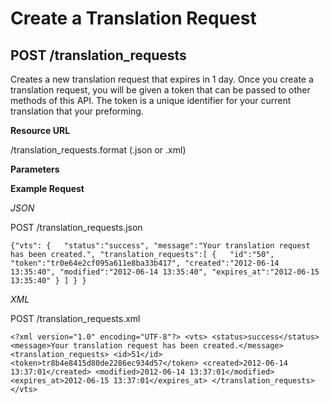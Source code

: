 Create a Translation Request
============================

POST /translation_requests
--------------------------

Creates a new translation request that expires in 1 day.  Once you create a translation request,  you will be given a token that can be passed to other methods of this API.  The token is a unique identifier for your current translation that your preforming.

**Resource URL**

/translation_requests.format (.json or .xml)

**Parameters**

**Example Request**

_JSON_

POST /translation_requests.json

`{"vts":
	{	"status":"success",
		"message":"Your translation request has been created.",
		"translation_requests":[
			{	"id":"50",
				"token":"tr0e64e2cf095a611e8ba33b417",
				"created":"2012-06-14 13:35:40",
				"modified":"2012-06-14 13:35:40",
				"expires_at":"2012-06-15 13:35:40"
			}
		]
	}
}`

_XML_

POST /translation_requests.xml

`<?xml version="1.0" encoding="UTF-8"?>
<vts>
	<status>success</status>
	<message>Your translation request has been created.</message>
	<translation_requests>
		<id>51</id>
		<token>tr8b4e8415d80de2286ec934d57</token>
		<created>2012-06-14 13:37:01</created>
		<modified>2012-06-14 13:37:01</modified>
		<expires_at>2012-06-15 13:37:01</expires_at>
	</translation_requests>
</vts>`
